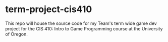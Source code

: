 # term-project-cis410
This repo will house the source code for my Team's term wide game dev project for the CIS 410: Intro to Game Programming course at the University of Oregon.
